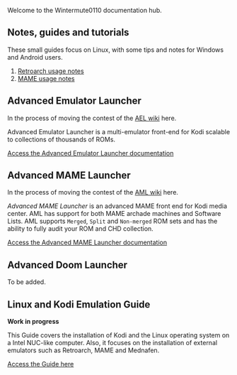 Welcome to the Wintermute0110 documentation hub.

## Notes, guides and tutorials

These small guides focus on Linux, with some tips and notes for Windows and Android users.

 1. [Retroarch usage notes](./NOTES/Retroarch-usage-notes)
 2. [MAME usage notes](./NOTES/MAME-usage-notes)

## Advanced Emulator Launcher ##

In the process of moving the contest of the [AEL wiki](https://github.com/Wintermute0110/plugin.program.AEL/wiki)
here.

Advanced Emulator Launcher is a multi-emulator front-end for Kodi scalable to collections of thousands of ROMs. 

[Access the Advanced Emulator Launcher documentation](./AEL/)

## Advanced MAME Launcher ##

In the process of moving the contest of the [AML wiki](https://github.com/Wintermute0110/plugin.program.AML.dev/wiki) here.

*Advanced MAME Launcher* is an advanced MAME front end for Kodi media center. AML has support for both MAME archade machines and Software Lists. AML supports `Merged`, `Split` and `Non-merged` ROM sets and has the ability to fully audit your ROM and CHD collection.

[Access the Advanced MAME Launcher documentation](./AML/)

## Advanced Doom Launcher ##

To be added.

## Linux and Kodi Emulation Guide ##

**Work in progress**

This Guide covers the installation of Kodi and the Linux operating system on a Intel NUC-like computer. Also, it focuses on the installation of external emulators such as Retroarch, MAME and Mednafen.

[Access the Guide here](./LKESG/)
